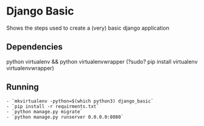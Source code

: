 # Django Basic

Shows the steps used to create a (very) basic django application

Dependencies
------------
python virtualenv && python virtualenvwrapper
(?sudo? pip install virtualenv virtualenvwrapper)

Running
-------
    - `mkvirtualenv -python=$(which python3) django_basic`
    - `pip install -r requirments.txt`
    - `python manage.py migrate`
    - `python manage.py runserver 0.0.0.0:8080`

